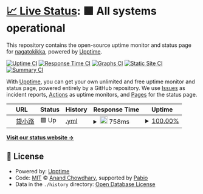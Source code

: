 # [📈 Live Status](https://nagatokikka.github.io/upptime): <!--live status--> **🟩 All systems operational**

This repository contains the open-source uptime monitor and status page for [nagatokikka](https://nagatokikka.github.io/upptime), powered by [Upptime](https://github.com/upptime/upptime).

[![Uptime CI](https://github.com/nagatokikka/upptime/workflows/Uptime%20CI/badge.svg)](https://github.com/nagatokikka/upptime/actions?query=workflow%3A%22Uptime+CI%22)
[![Response Time CI](https://github.com/nagatokikka/upptime/workflows/Response%20Time%20CI/badge.svg)](https://github.com/nagatokikka/upptime/actions?query=workflow%3A%22Response+Time+CI%22)
[![Graphs CI](https://github.com/nagatokikka/upptime/workflows/Graphs%20CI/badge.svg)](https://github.com/nagatokikka/upptime/actions?query=workflow%3A%22Graphs+CI%22)
[![Static Site CI](https://github.com/nagatokikka/upptime/workflows/Static%20Site%20CI/badge.svg)](https://github.com/nagatokikka/upptime/actions?query=workflow%3A%22Static+Site+CI%22)
[![Summary CI](https://github.com/nagatokikka/upptime/workflows/Summary%20CI/badge.svg)](https://github.com/nagatokikka/upptime/actions?query=workflow%3A%22Summary+CI%22)

With [Upptime](https://upptime.js.org), you can get your own unlimited and free uptime monitor and status page, powered entirely by a GitHub repository. We use [Issues](https://github.com/nagatokikka/upptime/issues) as incident reports, [Actions](https://github.com/nagatokikka/upptime/actions) as uptime monitors, and [Pages](https://nagatokikka.github.io/upptime) for the status page.

<!--start: status pages-->
<!-- This summary is generated by Upptime (https://github.com/upptime/upptime) -->
<!-- Do not edit this manually, your changes will be overwritten -->
<!-- prettier-ignore -->
| URL | Status | History | Response Time | Uptime |
| --- | ------ | ------- | ------------- | ------ |
| <img alt="" src="https://icons.duckduckgo.com/ip3/mi.blindalley.net.ico" height="13"> [袋小路](https://mi.blindalley.net) | 🟩 Up | [.yml](https://github.com/nagatokikka/upptime/commits/HEAD/history/.yml) | <details><summary><img alt="Response time graph" src="./graphs//response-time-week.png" height="20"> 758ms</summary><br><a href="https://nagatokikka.github.io/upptime/history/"><img alt="Response time 660" src="https://img.shields.io/endpoint?url=https%3A%2F%2Fraw.githubusercontent.com%2Fnagatokikka%2Fupptime%2FHEAD%2Fapi%2F%2Fresponse-time.json"></a><br><a href="https://nagatokikka.github.io/upptime/history/"><img alt="24-hour response time 960" src="https://img.shields.io/endpoint?url=https%3A%2F%2Fraw.githubusercontent.com%2Fnagatokikka%2Fupptime%2FHEAD%2Fapi%2F%2Fresponse-time-day.json"></a><br><a href="https://nagatokikka.github.io/upptime/history/"><img alt="7-day response time 758" src="https://img.shields.io/endpoint?url=https%3A%2F%2Fraw.githubusercontent.com%2Fnagatokikka%2Fupptime%2FHEAD%2Fapi%2F%2Fresponse-time-week.json"></a><br><a href="https://nagatokikka.github.io/upptime/history/"><img alt="30-day response time 660" src="https://img.shields.io/endpoint?url=https%3A%2F%2Fraw.githubusercontent.com%2Fnagatokikka%2Fupptime%2FHEAD%2Fapi%2F%2Fresponse-time-month.json"></a><br><a href="https://nagatokikka.github.io/upptime/history/"><img alt="1-year response time 660" src="https://img.shields.io/endpoint?url=https%3A%2F%2Fraw.githubusercontent.com%2Fnagatokikka%2Fupptime%2FHEAD%2Fapi%2F%2Fresponse-time-year.json"></a></details> | <details><summary><a href="https://nagatokikka.github.io/upptime/history/">100.00%</a></summary><a href="https://nagatokikka.github.io/upptime/history/"><img alt="All-time uptime 100.00%" src="https://img.shields.io/endpoint?url=https%3A%2F%2Fraw.githubusercontent.com%2Fnagatokikka%2Fupptime%2FHEAD%2Fapi%2F%2Fuptime.json"></a><br><a href="https://nagatokikka.github.io/upptime/history/"><img alt="24-hour uptime 100.00%" src="https://img.shields.io/endpoint?url=https%3A%2F%2Fraw.githubusercontent.com%2Fnagatokikka%2Fupptime%2FHEAD%2Fapi%2F%2Fuptime-day.json"></a><br><a href="https://nagatokikka.github.io/upptime/history/"><img alt="7-day uptime 100.00%" src="https://img.shields.io/endpoint?url=https%3A%2F%2Fraw.githubusercontent.com%2Fnagatokikka%2Fupptime%2FHEAD%2Fapi%2F%2Fuptime-week.json"></a><br><a href="https://nagatokikka.github.io/upptime/history/"><img alt="30-day uptime 100.00%" src="https://img.shields.io/endpoint?url=https%3A%2F%2Fraw.githubusercontent.com%2Fnagatokikka%2Fupptime%2FHEAD%2Fapi%2F%2Fuptime-month.json"></a><br><a href="https://nagatokikka.github.io/upptime/history/"><img alt="1-year uptime 100.00%" src="https://img.shields.io/endpoint?url=https%3A%2F%2Fraw.githubusercontent.com%2Fnagatokikka%2Fupptime%2FHEAD%2Fapi%2F%2Fuptime-year.json"></a></details>

<!--end: status pages-->

[**Visit our status website →**](https://nagatokikka.github.io/upptime)

## 📄 License

- Powered by: [Upptime](https://github.com/upptime/upptime)
- Code: [MIT](./LICENSE) © [Anand Chowdhary](https://anandchowdhary.com), supported by [Pabio](https://pabio.com)
- Data in the `./history` directory: [Open Database License](https://opendatacommons.org/licenses/odbl/1-0/)
